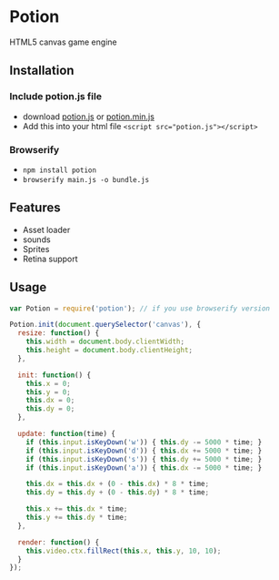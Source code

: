 # Potion

HTML5 canvas game engine

## Installation

### Include potion.js file

- download [potion.js](https://raw2.github.com/jsedivy/potion/master/build/potion.js) or [potion.min.js](https://raw2.github.com/jsedivy/potion/master/build/potion.min.js)
- Add this into your html file `<script src="potion.js"></script>`

### Browserify

- `npm install potion`
- `browserify main.js -o bundle.js`

## Features

- Asset loader
- sounds
- Sprites
- Retina support

## Usage

```javascript
var Potion = require('potion'); // if you use browserify version

Potion.init(document.querySelector('canvas'), {
  resize: function() {
    this.width = document.body.clientWidth;
    this.height = document.body.clientHeight;
  },

  init: function() {
    this.x = 0;
    this.y = 0;
    this.dx = 0;
    this.dy = 0;
  },

  update: function(time) {
    if (this.input.isKeyDown('w')) { this.dy -= 5000 * time; }
    if (this.input.isKeyDown('d')) { this.dx += 5000 * time; }
    if (this.input.isKeyDown('s')) { this.dy += 5000 * time; }
    if (this.input.isKeyDown('a')) { this.dx -= 5000 * time; }

    this.dx = this.dx + (0 - this.dx) * 8 * time;
    this.dy = this.dy + (0 - this.dy) * 8 * time;

    this.x += this.dx * time;
    this.y += this.dy * time;
  },

  render: function() {
    this.video.ctx.fillRect(this.x, this.y, 10, 10);
  }
});
```

